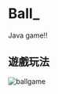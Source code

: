 # Ball_
Java game!!
## 遊戲玩法
![ballgame](https://user-images.githubusercontent.com/49686760/159167899-139c1bc4-57ae-4ef2-b644-b508ea211d57.png)
